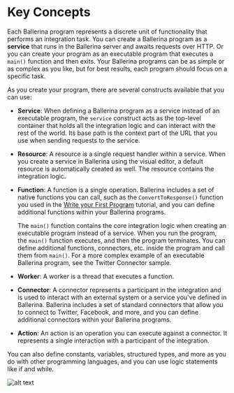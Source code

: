 # Key Concepts

Each Ballerina program represents a discrete unit of functionality that performs an integration task. You can create a Ballerina program as a **service** that runs in the Ballerina server and awaits requests over HTTP. Or you can create your program as an executable program that executes a `main()` function and then exits. Your Ballerina programs can be as simple or as complex as you like, but for best results, each program should focus on a specific task.

As you create your program, there are several constructs available that you can use:

* **Service**: When defining a Ballerina program as a service instead of an executable program, the `service` construct acts as the top-level container that holds all the integration logic and can interact with the rest of the world. Its base path is the context part of the URL that you use when sending requests to the service.
* **Resource**: A resource is a single request handler within a service. When you create a service in Ballerina using the visual editor, a default resource is automatically created as well. The resource contains the integration logic.  
* **Function**: A function is a single operation. Ballerina includes a set of native functions you can call, such as the `ConvertToResponse()` function you used in the [Write your First Program](tutorials/first-program.md) tutorial, and you can define additional functions within your Ballerina programs. 

    The `main()` function contains the core integration logic when creating an executable program instead of a service. When you run the program, the `main()` function executes, and then the program terminates. You can define additional functions, connectors, etc. inside the program and call them from `main()`. For a more complex example of an executable Ballerina program, see the Twitter Connector sample.  

* **Worker**: A worker is a thread that executes a function.  
* **Connector**: A connector represents a participant in the integration and is used to interact with an external system or a service you've defined in Ballerina. Ballerina includes a set of standard connectors that allow you to connect to Twitter, Facebook, and more, and you can define additional connectors within your Ballerina programs.  
* **Action**: An action is an operation you can execute against a connector. It represents a single interaction with a participant of the integration.  

You can also define constants, variables, structured types, and more as you do with other programming languages, and you can use logic statements like if and while.

![alt text](images/Figure1-1.png "Ballerina constructs")
